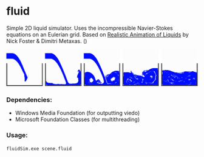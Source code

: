# fluid
Simple 2D liquid simulator. Uses the incompressible Navier-Stokes equations on an Eulerian grid. Based on <a href="http://www.cbim.rutgers.edu/dmdocuments/gmip96%20Foster.pdf>">Realistic Animation of Liquids</a> by Nick Foster & Dimitri Metaxas. ()

<img src="/images/horizontalPouring_frames.png">

### Dependencies:
* Windows Media Foundation (for outputting viedo)
* Microsoft Foundation Classes (for multithreading)

### Usage:
```
fluidSim.exe scene.fluid
```
